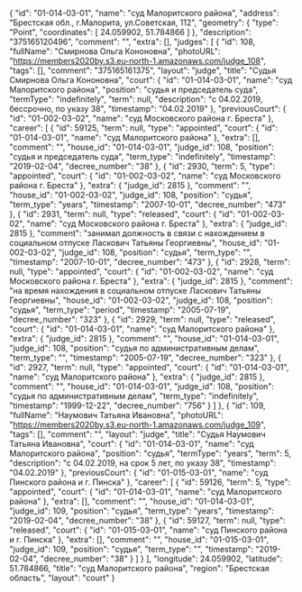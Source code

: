 {
    "id": "01-014-03-01",
    "name": "суд Малоритского района",
    "address": "Брестская обл., г.Малорита, ул.Советская, 112",
    "geometry": {
        "type": "Point",
        "coordinates": [
            24.059902,
            51.784866
        ]
    },
    "description": "375165120496",
    "comment": "",
    "extra": [],
    "judges": [
        {
            "id": 108,
            "fullName": "Смирнова Ольга Кононовна",
            "photoURL": "https://members2020by.s3.eu-north-1.amazonaws.com/judge_108",
            "tags": [],
            "comment": "375165161375",
            "layout": "judge",
            "title": "Судья Смирнова Ольга Кононовна",
            "court": {
                "id": "01-014-03-01",
                "name": "суд Малоритского района",
                "position": "судья и председатель суда",
                "termType": "indefinitely",
                "term": null,
                "description": "c 04.02.2019, бессрочно, по указу 38",
                "timestamp": "04.02.2019"
            },
            "previousCourt": {
                "id": "01-002-03-02",
                "name": "суд Московского района г. Бреста"
            },
            "career": [
                {
                    "id": 59125,
                    "term": null,
                    "type": "appointed",
                    "court": {
                        "id": "01-014-03-01",
                        "name": "суд Малоритского района"
                    },
                    "extra": [],
                    "comment": "",
                    "house_id": "01-014-03-01",
                    "judge_id": 108,
                    "position": "судья и председатель суда",
                    "term_type": "indefinitely",
                    "timestamp": "2019-02-04",
                    "decree_number": "38"
                },
                {
                    "id": 2930,
                    "term": 5,
                    "type": "appointed",
                    "court": {
                        "id": "01-002-03-02",
                        "name": "суд Московского района г. Бреста"
                    },
                    "extra": {
                        "judge_id": 2815
                    },
                    "comment": "",
                    "house_id": "01-002-03-02",
                    "judge_id": 108,
                    "position": "судья",
                    "term_type": "years",
                    "timestamp": "2007-10-01",
                    "decree_number": "473"
                },
                {
                    "id": 2931,
                    "term": null,
                    "type": "released",
                    "court": {
                        "id": "01-002-03-02",
                        "name": "суд Московского района г. Бреста"
                    },
                    "extra": {
                        "judge_id": 2815
                    },
                    "comment": "занимал должность в связи с нахождением в социальном отпуске Ласкович Татьяны Георгиевны",
                    "house_id": "01-002-03-02",
                    "judge_id": 108,
                    "position": "судья",
                    "term_type": "",
                    "timestamp": "2007-10-01",
                    "decree_number": "473"
                },
                {
                    "id": 2928,
                    "term": null,
                    "type": "appointed",
                    "court": {
                        "id": "01-002-03-02",
                        "name": "суд Московского района г. Бреста"
                    },
                    "extra": {
                        "judge_id": 2815
                    },
                    "comment": "на время нахождения в социальном отпуске Ласкович Татьяны Георгиевны",
                    "house_id": "01-002-03-02",
                    "judge_id": 108,
                    "position": "судья",
                    "term_type": "period",
                    "timestamp": "2005-07-19",
                    "decree_number": "323"
                },
                {
                    "id": 2929,
                    "term": null,
                    "type": "released",
                    "court": {
                        "id": "01-014-03-01",
                        "name": "суд Малоритского района"
                    },
                    "extra": {
                        "judge_id": 2815
                    },
                    "comment": "",
                    "house_id": "01-014-03-01",
                    "judge_id": 108,
                    "position": "судья по административным делам",
                    "term_type": "",
                    "timestamp": "2005-07-19",
                    "decree_number": "323"
                },
                {
                    "id": 2927,
                    "term": null,
                    "type": "appointed",
                    "court": {
                        "id": "01-014-03-01",
                        "name": "суд Малоритского района"
                    },
                    "extra": {
                        "judge_id": 2815
                    },
                    "comment": "",
                    "house_id": "01-014-03-01",
                    "judge_id": 108,
                    "position": "судья по административным делам",
                    "term_type": "indefinitely",
                    "timestamp": "1999-12-22",
                    "decree_number": "756"
                }
            ]
        },
        {
            "id": 109,
            "fullName": "Наумович Татьяна Ивановна",
            "photoURL": "https://members2020by.s3.eu-north-1.amazonaws.com/judge_109",
            "tags": [],
            "comment": "",
            "layout": "judge",
            "title": "Судья Наумович Татьяна Ивановна",
            "court": {
                "id": "01-014-03-01",
                "name": "суд Малоритского района",
                "position": "судья",
                "termType": "years",
                "term": 5,
                "description": "c 04.02.2019, на срок 5 лет, по указу 38",
                "timestamp": "04.02.2019"
            },
            "previousCourt": {
                "id": "01-015-03-01",
                "name": "суд Пинского района и г. Пинска"
            },
            "career": [
                {
                    "id": 59126,
                    "term": 5,
                    "type": "appointed",
                    "court": {
                        "id": "01-014-03-01",
                        "name": "суд Малоритского района"
                    },
                    "extra": [],
                    "comment": "",
                    "house_id": "01-014-03-01",
                    "judge_id": 109,
                    "position": "судья",
                    "term_type": "years",
                    "timestamp": "2019-02-04",
                    "decree_number": "38"
                },
                {
                    "id": 59127,
                    "term": null,
                    "type": "released",
                    "court": {
                        "id": "01-015-03-01",
                        "name": "суд Пинского района и г. Пинска"
                    },
                    "extra": [],
                    "comment": "",
                    "house_id": "01-015-03-01",
                    "judge_id": 109,
                    "position": "судья",
                    "term_type": "",
                    "timestamp": "2019-02-04",
                    "decree_number": "38"
                }
            ]
        }
    ],
    "longitude": 24.059902,
    "latitude": 51.784866,
    "title": "суд Малоритского района",
    "region": "Брестская область",
    "layout": "court"
}